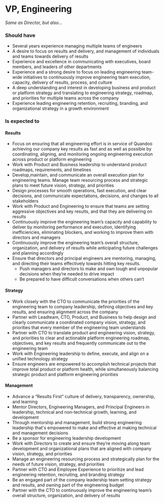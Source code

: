 VP, Engineering
=====================
*Same as Director, but also...*
 
### Should have
* Several years experience managing multiple teams of engineers
* A desire to focus on results and delivery, and management of individuals and teams towards delivery of results
* Experience and excellence in communicating with executives, board members, and leaders of other departments
* Experience and a strong desire to focus on leading engineering team-wide initiatives to continuously improve engineering team execution, capacity, delivery of results, process, and culture
* A deep understanding and interest in developing business and product or platform strategy and translating to engineering strategy, roadmap, and priorities for multiple teams across the company
* Experience leading engineering retention, recruiting, branding, and organizational strategy in a growth environment
 
### Is expected to 
#### Results
* Focus on ensuring that all engineering effort is in service of Quandoo achieving our company key results as fast and as well as possible by coordinating, aligning, and monitoring ongoing engineering execution across product or platform engineering
* Work with Product and Business leadership to understand product roadmaps, requirements, and timelines
* Develop,maintain, and communicate an overall execution plan for engineering teams. Manage team resourcing process and strategic plans to meet  future vision, strategy, and priorities
* Design processes for smooth operations, fast execution, and clear decisions, and communicate expectations, decisions, and changes to all stakeholders
* Work with Product and Engineering to ensure that teams are setting aggressive objectives and key results, and that they are delivering on results
* Continuously improve the engineering team’s capacity and capability to deliver by monitoring performance and execution, identifying inefficiencies, eliminating blockers, and working to improve them with directors and managers
* Continuously improve the engineering team’s overall structure, organization, and delivery of results while anticipating future challenges and planning accordingly
* Ensure that directors and principal engineers are mentoring, managing, and directing their teams effectively towards hitting key results. 
    * Push managers and directors to make and own tough and unpopular decisions when they’re needed to drive impact
    * Be prepared to have difficult conversations when others can’t

 
#### Strategy
* Work closely with the CTO to communicate the priorities of the engineering team to company leadership, defining objectives and key results, and ensuring alignment across the company
* Partner with Leadteam, CTO, Product, and Business to help design and clearly communicate a coordinated company vision, strategy, and priorities that every member of the engineering team understands
* Partner with CTO to translate product and engineering vision, strategy, and priorities to clear and actionable platform engineering roadmap, objectives, and key results and frequently communicate out to the engineering team
* Work with Engineering leadership to define, execute, and align on a unified technology strategy
* Ensure engineers are empowered to accomplish technical projects that improve total product or platform health, while simultaneously balancing strategic product and platform engineering priorities
 
#### Management
* Advance a “Results First” culture of delivery, transparency, ownership, and learning
* Mentor Directors, Engineering Managers, and Principal Engineers in leadership, technical and non-technical growth, learning, and development
* Through mentorship and management, build strong engineering leadership that's empowered to make and effective at making technical and management decisions
* Be a sponsor for engineering leadership development
* Work with Directors to create and ensure they’re moving along team development and organizational plans that are aligned with company vision, strategy, and priorities
* Manage an engineering resourcing process and strategically plan for the needs of future vision, strategy, and priorities
* Partner with CTO and Employee Experience to prioritize and lead engineering retention, recruiting, and branding strategy
* Be an engaged part of the company leadership team setting strategy and results, and owning part of the engineering budget
* Partner with the CTO to continuously improve the engineering team’s overall structure, organization, and delivery of results
